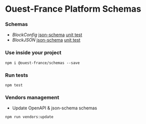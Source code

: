 # Ouest-France Platform Schemas

### Schemas

* _BlockConfig_ [json-schema](/BlockConfig.json)
  [unit test](/BlockConfig.test.js)
* _BlockJSON_ [json-schema](/BlockJSON.json) [unit test](/BlockJSON.test.js)

### Use inside your project

```
npm i @ouest-france/schemas --save
```

### Run tests

```
npm test
```

### Vendors management

* Update OpenAPI & json-schema schemas

```shell
npm run vendors:update
```
